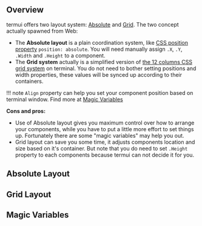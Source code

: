 Overview
---

termui offers two layout system: [Absolute]() and [Grid](). The two concept actually spawned from Web:

- The __Absolute layout__ is a plain coordination system, like [CSS position property](https://developer.mozilla.org/en/docs/Web/CSS/position) `position: absolute`. You will need manually assign `.X`, `.Y`, `.Width` and `.Height` to a component.
- The __Grid system__ actually is a simplified version of [the 12 columns CSS grid system](http://www.w3schools.com/bootstrap/bootstrap_grid_system.asp) on terminal. You do not need to bother setting positions and width properties, these values will be synced up according to their containers.

!!! note
	`Align` property can help you set your component position based on terminal window. Find more at [Magic Variables](#magic-variables)

__Cons and pros:__

- Use of Absolute layout gives you maximum control over how to arrange your components, while you have
to put a little more effort to set things up. Fortunately there are some "magic variables" may help you out.
- Grid layout can save you some time, it adjusts components location and size based on it's container. But note that you do need to set `.Height` property to each components because termui can not decide it for you.


Absolute Layout
---

Grid Layout
---

Magic Variables
---
